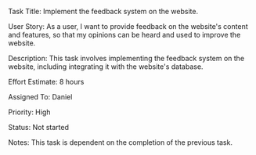 Task Title: Implement the feedback system on the website.

User Story: As a user, I want to provide feedback on the website's content and features, so that my opinions can be heard and used to improve the website.

Description: This task involves implementing the feedback system on the website, including integrating it with the website's database.

Effort Estimate: 8 hours

Assigned To: Daniel

Priority: High

Status: Not started

Notes: This task is dependent on the completion of the previous task.
